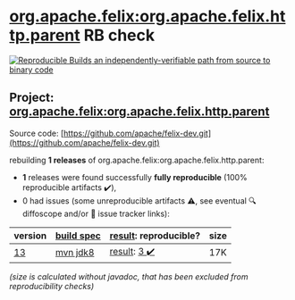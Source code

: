 [org.apache.felix:org.apache.felix.http.parent](https://central.sonatype.com/artifact/org.apache.felix/org.apache.felix.http.parent/versions) RB check
=======

[![Reproducible Builds](https://reproducible-builds.org/images/logos/rb.svg) an independently-verifiable path from source to binary code](https://reproducible-builds.org/)

## Project: [org.apache.felix:org.apache.felix.http.parent](https://central.sonatype.com/artifact/org.apache.felix/org.apache.felix.http.parent/versions)

Source code: [https://github.com/apache/felix-dev.git](https://github.com/apache/felix-dev.git)

rebuilding **1 releases** of org.apache.felix:org.apache.felix.http.parent:
- **1** releases were found successfully **fully reproducible** (100% reproducible artifacts :heavy_check_mark:),
- 0 had issues (some unreproducible artifacts :warning:, see eventual :mag: diffoscope and/or :memo: issue tracker links):

| version | [build spec](/BUILDSPEC.md) | [result](https://reproducible-builds.org/docs/jvm/): reproducible? | size |
| -- | --------- | ------ | -- |
| [13](https://central.sonatype.com/artifact/org.apache.felix/org.apache.felix.http.parent/13/pom) | [mvn jdk8](felix-http-parent-13.buildspec) | [result](org.apache.felix.http.parent-13.buildinfo): [3 :heavy_check_mark: ](org.apache.felix.http.parent-13.buildcompare) | 17K |

<i>(size is calculated without javadoc, that has been excluded from reproducibility checks)</i>
